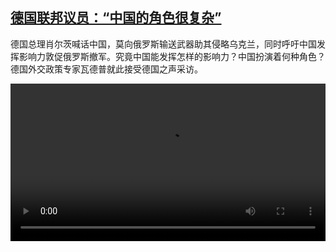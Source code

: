<!--1677840425000-->
[德国联邦议员：“中国的角色很复杂”](https://www.dw.com/zh/%E5%BE%B7%E5%9B%BD%E8%81%94%E9%82%A6%E8%AE%AE%E5%91%98%EF%BC%9A%E2%80%9C%E4%B8%AD%E5%9B%BD%E7%9A%84%E8%A7%92%E8%89%B2%E5%BE%88%E5%A4%8D%E6%9D%82%E2%80%9D/a-64874951)
------

<p>德国总理肖尔茨喊话中国，莫向俄罗斯输送武器助其侵略乌克兰，同时呼吁中国发挥影响力敦促俄罗斯撤军。究竟中国能发挥怎样的影响力？中国扮演着何种角色？德国外交政策专家瓦德普就此接受德国之声采访。</small></p><video src="https://tvdownloaddw-a.akamaihd.net/dwtv_video/flv/vdt_zh/2023/bchi230303_001_wadephul_01r_AVC_1280x720.mp4" controls style="width:100%"></video>
